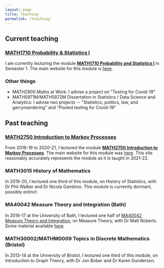 ```yaml
---
layout: page
title: Teaching
permalink: /teaching/
---
```


## Current teaching

### [MATH1710 Probability & Statistics I](https://mpaldridge.github.io/math1710)

I am currently lecturing the module **[MATH1710 Probability and Statistics I](https://mpaldridge.github.io/math1710)** in Semester 1. The main website for this module is [here](https://mpaldridge.github.io/math1710).

### Other things

* MATH2900 Maths at Work: I advise a project on "Testing for Covid-19"
* MATH5971M/MATH5872M Dissertation in Statisitcs / Data Science and Analytics: I advise two projects -- "Statistics, politics, law, and gerrymandering" and "Pooled testing for Covid-19"

## Past teaching

### [MATH2750 Introduction to Markov Processes](https://mpaldridge.github.io/math2750)

From 2018-19 to 2020-21, I lectured the module **[MATH2750 Introduction to Markov Processes](https://mpaldridge.github.io/math2750)**. The main website for this module was [here](https://mpaldridge.github.io/math2750). This site reasonably accurately represents the module as it is taught in 2021-22.

### MATH3015 History of Mathematics

In 2019-20, I lectured one third of this module, on History of Statistics, with Dr Phil Walker and Dr Nicola Gambino. This module is currently dormant, possibly extinct.

### MA40042 Measure Theory and Integration (Bath)

In 2016-17 at the University of Bath, I lectured one half of [MA40042 Measure Theory and Integration](../ma40042/), on Measure Theory, with Dr Matt Roberts. Some material available [here](../ma40042/).

### MATH30002/MATHM0009 Topics in Discrete Mathematics (Bristol)

In 2013-14 at the University of Bristol, I lectured one third of this module, on Introduction to Graph Theory, with Dr Jon Bober and Dr Karen Gunderson.
